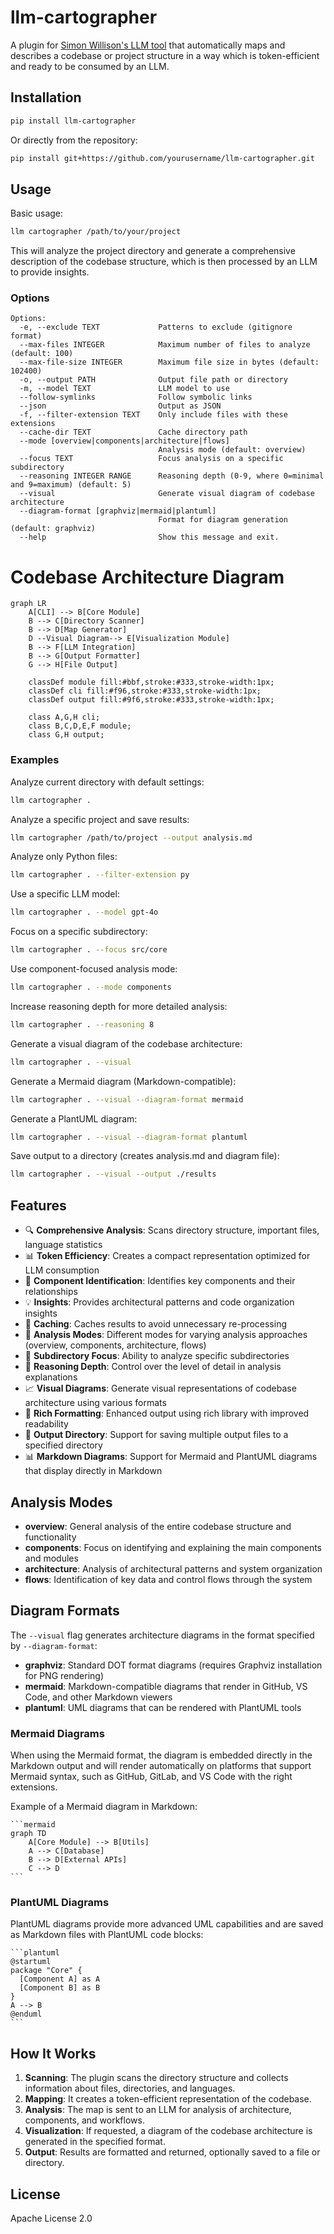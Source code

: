# llm-cartographer

A plugin for [Simon Willison's LLM tool](https://github.com/simonw/llm) that automatically maps and describes a codebase or project structure in a way which is token-efficient and ready to be consumed by an LLM.

## Installation

```bash
pip install llm-cartographer
```

Or directly from the repository:

```bash
pip install git+https://github.com/yourusername/llm-cartographer.git
```

## Usage

Basic usage:

```bash
llm cartographer /path/to/your/project
```

This will analyze the project directory and generate a comprehensive description of the codebase structure, which is then processed by an LLM to provide insights.

### Options

```
Options:
  -e, --exclude TEXT             Patterns to exclude (gitignore format)
  --max-files INTEGER            Maximum number of files to analyze (default: 100)
  --max-file-size INTEGER        Maximum file size in bytes (default: 102400)
  -o, --output PATH              Output file path or directory
  -m, --model TEXT               LLM model to use
  --follow-symlinks              Follow symbolic links
  --json                         Output as JSON
  -f, --filter-extension TEXT    Only include files with these extensions
  --cache-dir TEXT               Cache directory path
  --mode [overview|components|architecture|flows]
                                 Analysis mode (default: overview)
  --focus TEXT                   Focus analysis on a specific subdirectory
  --reasoning INTEGER RANGE      Reasoning depth (0-9, where 0=minimal and 9=maximum) (default: 5)
  --visual                       Generate visual diagram of codebase architecture
  --diagram-format [graphviz|mermaid|plantuml]
                                 Format for diagram generation (default: graphviz)
  --help                         Show this message and exit.
```

# Codebase Architecture Diagram

```mermaid
graph LR
    A[CLI] --> B[Core Module]
    B --> C[Directory Scanner]
    B --> D[Map Generator]
    D --Visual Diagram--> E[Visualization Module]
    B --> F[LLM Integration]
    B --> G[Output Formatter]
    G --> H[File Output]

    classDef module fill:#bbf,stroke:#333,stroke-width:1px;
    classDef cli fill:#f96,stroke:#333,stroke-width:1px;
    classDef output fill:#9f6,stroke:#333,stroke-width:1px;

    class A,G,H cli;
    class B,C,D,E,F module;
    class G,H output;
```

### Examples

Analyze current directory with default settings:
```bash
llm cartographer .
```

Analyze a specific project and save results:
```bash
llm cartographer /path/to/project --output analysis.md
```

Analyze only Python files:
```bash
llm cartographer . --filter-extension py
```

Use a specific LLM model:
```bash
llm cartographer . --model gpt-4o
```

Focus on a specific subdirectory:
```bash
llm cartographer . --focus src/core
```

Use component-focused analysis mode:
```bash
llm cartographer . --mode components
```

Increase reasoning depth for more detailed analysis:
```bash
llm cartographer . --reasoning 8
```

Generate a visual diagram of the codebase architecture:
```bash
llm cartographer . --visual
```

Generate a Mermaid diagram (Markdown-compatible):
```bash
llm cartographer . --visual --diagram-format mermaid
```

Generate a PlantUML diagram:
```bash
llm cartographer . --visual --diagram-format plantuml
```

Save output to a directory (creates analysis.md and diagram file):
```bash
llm cartographer . --visual --output ./results
```

## Features

- 🔍 **Comprehensive Analysis**: Scans directory structure, important files, language statistics
- 📊 **Token Efficiency**: Creates a compact representation optimized for LLM consumption
- 🧩 **Component Identification**: Identifies key components and their relationships
- 💡 **Insights**: Provides architectural patterns and code organization insights
- 📝 **Caching**: Caches results to avoid unnecessary re-processing
- 🎯 **Analysis Modes**: Different modes for varying analysis approaches (overview, components, architecture, flows)
- 🔎 **Subdirectory Focus**: Ability to analyze specific subdirectories
- 🧠 **Reasoning Depth**: Control over the level of detail in analysis explanations
- 📈 **Visual Diagrams**: Generate visual representations of codebase architecture using various formats
- 🎨 **Rich Formatting**: Enhanced output using rich library with improved readability
- 📁 **Output Directory**: Support for saving multiple output files to a specified directory
- 📊 **Markdown Diagrams**: Support for Mermaid and PlantUML diagrams that display directly in Markdown

## Analysis Modes

- **overview**: General analysis of the entire codebase structure and functionality
- **components**: Focus on identifying and explaining the main components and modules
- **architecture**: Analysis of architectural patterns and system organization
- **flows**: Identification of key data and control flows through the system

## Diagram Formats

The `--visual` flag generates architecture diagrams in the format specified by `--diagram-format`:

- **graphviz**: Standard DOT format diagrams (requires Graphviz installation for PNG rendering)
- **mermaid**: Markdown-compatible diagrams that render in GitHub, VS Code, and other Markdown viewers
- **plantuml**: UML diagrams that can be rendered with PlantUML tools

### Mermaid Diagrams

When using the Mermaid format, the diagram is embedded directly in the Markdown output and will render automatically on platforms that support Mermaid syntax, such as GitHub, GitLab, and VS Code with the right extensions.

Example of a Mermaid diagram in Markdown:

````
```mermaid
graph TD
    A[Core Module] --> B[Utils]
    A --> C[Database]
    B --> D[External APIs]
    C --> D
```
````

### PlantUML Diagrams

PlantUML diagrams provide more advanced UML capabilities and are saved as Markdown files with PlantUML code blocks:

````
```plantuml
@startuml
package "Core" {
  [Component A] as A
  [Component B] as B
}
A --> B
@enduml
```
````

## How It Works

1. **Scanning**: The plugin scans the directory structure and collects information about files, directories, and languages.
2. **Mapping**: It creates a token-efficient representation of the codebase.
3. **Analysis**: The map is sent to an LLM for analysis of architecture, components, and workflows.
4. **Visualization**: If requested, a diagram of the codebase architecture is generated in the specified format.
5. **Output**: Results are formatted and returned, optionally saved to a file or directory.

## License

Apache License 2.0
